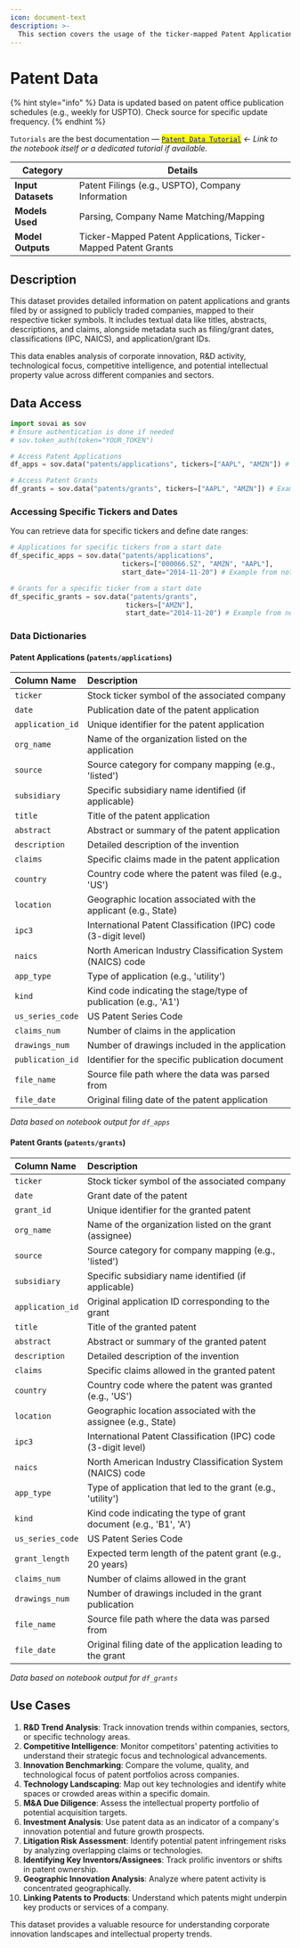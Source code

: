 ```yaml
---
icon: document-text
description: >-
  This section covers the usage of the ticker-mapped Patent Application and Grant dataset.
---
```


# Patent Data

{% hint style="info" %}
Data is updated based on patent office publication schedules (e.g., weekly for USPTO). Check source for specific update frequency.
{% endhint %}

`Tutorials` are the best documentation — [<mark style="color:blue;">`Patent Data Tutorial`</mark>](Patent%20Data.ipynb) *<- Link to the notebook itself or a dedicated tutorial if available.*

<table data-column-title-hidden data-view="cards"><thead><tr><th>Category</th><th>Details</th></tr></thead><tbody><tr><td><strong>Input Datasets</strong></td><td>Patent Filings (e.g., USPTO), Company Information</td></tr><tr><td><strong>Models Used</strong></td><td>Parsing, Company Name Matching/Mapping</td></tr><tr><td><strong>Model Outputs</strong></td><td>Ticker-Mapped Patent Applications, Ticker-Mapped Patent Grants</td></tr></tbody></table>

## Description

This dataset provides detailed information on patent applications and grants filed by or assigned to publicly traded companies, mapped to their respective ticker symbols. It includes textual data like titles, abstracts, descriptions, and claims, alongside metadata such as filing/grant dates, classifications (IPC, NAICS), and application/grant IDs.

This data enables analysis of corporate innovation, R&D activity, technological focus, competitive intelligence, and potential intellectual property value across different companies and sectors.

## Data Access

```python
import sovai as sov
# Ensure authentication is done if needed
# sov.token_auth(token="YOUR_TOKEN")

# Access Patent Applications
df_apps = sov.data("patents/applications", tickers=["AAPL", "AMZN"]) # Example tickers

# Access Patent Grants
df_grants = sov.data("patents/grants", tickers=["AAPL", "AMZN"]) # Example tickers
```

### Accessing Specific Tickers and Dates

You can retrieve data for specific tickers and define date ranges:

```python
# Applications for specific tickers from a start date
df_specific_apps = sov.data("patents/applications",
                            tickers=["000066.SZ", "AMZN", "AAPL"],
                            start_date="2014-11-20") # Example from notebook

# Grants for a specific ticker from a start date
df_specific_grants = sov.data("patents/grants",
                             tickers=["AMZN"],
                             start_date="2014-11-20") # Example from notebook
```

### Data Dictionaries

#### Patent Applications (`patents/applications`)

| Column Name        | Description                                                      |
| :----------------- | :--------------------------------------------------------------- |
| `ticker`           | Stock ticker symbol of the associated company                    |
| `date`             | Publication date of the patent application                       |
| `application_id`   | Unique identifier for the patent application                     |
| `org_name`         | Name of the organization listed on the application               |
| `source`           | Source category for company mapping (e.g., 'listed')             |
| `subsidiary`       | Specific subsidiary name identified (if applicable)              |
| `title`            | Title of the patent application                                  |
| `abstract`         | Abstract or summary of the patent application                    |
| `description`      | Detailed description of the invention                            |
| `claims`           | Specific claims made in the patent application                   |
| `country`          | Country code where the patent was filed (e.g., 'US')             |
| `location`         | Geographic location associated with the applicant (e.g., State)  |
| `ipc3`             | International Patent Classification (IPC) code (3-digit level)     |
| `naics`            | North American Industry Classification System (NAICS) code         |
| `app_type`         | Type of application (e.g., 'utility')                            |
| `kind`             | Kind code indicating the stage/type of publication (e.g., 'A1')  |
| `us_series_code`   | US Patent Series Code                                            |
| `claims_num`       | Number of claims in the application                              |
| `drawings_num`     | Number of drawings included in the application                   |
| `publication_id`   | Identifier for the specific publication document                 |
| `file_name`        | Source file path where the data was parsed from                  |
| `file_date`        | Original filing date of the patent application                   |

*Data based on notebook output for `df_apps`*

#### Patent Grants (`patents/grants`)

| Column Name        | Description                                                      |
| :----------------- | :--------------------------------------------------------------- |
| `ticker`           | Stock ticker symbol of the associated company                    |
| `date`             | Grant date of the patent                                         |
| `grant_id`         | Unique identifier for the granted patent                         |
| `org_name`         | Name of the organization listed on the grant (assignee)          |
| `source`           | Source category for company mapping (e.g., 'listed')             |
| `subsidiary`       | Specific subsidiary name identified (if applicable)              |
| `application_id`   | Original application ID corresponding to the grant               |
| `title`            | Title of the granted patent                                      |
| `abstract`         | Abstract or summary of the granted patent                        |
| `description`      | Detailed description of the invention                            |
| `claims`           | Specific claims allowed in the granted patent                    |
| `country`          | Country code where the patent was granted (e.g., 'US')           |
| `location`         | Geographic location associated with the assignee (e.g., State)   |
| `ipc3`             | International Patent Classification (IPC) code (3-digit level)     |
| `naics`            | North American Industry Classification System (NAICS) code         |
| `app_type`         | Type of application that led to the grant (e.g., 'utility')      |
| `kind`             | Kind code indicating the type of grant document (e.g., 'B1', 'A') |
| `us_series_code`   | US Patent Series Code                                            |
| `grant_length`     | Expected term length of the patent grant (e.g., 20 years)        |
| `claims_num`       | Number of claims allowed in the grant                            |
| `drawings_num`     | Number of drawings included in the grant publication             |
| `file_name`        | Source file path where the data was parsed from                  |
| `file_date`        | Original filing date of the application leading to the grant     |

*Data based on notebook output for `df_grants`*

## Use Cases

1.  **R&D Trend Analysis**: Track innovation trends within companies, sectors, or specific technology areas.
2.  **Competitive Intelligence**: Monitor competitors' patenting activities to understand their strategic focus and technological advancements.
3.  **Innovation Benchmarking**: Compare the volume, quality, and technological focus of patent portfolios across companies.
4.  **Technology Landscaping**: Map out key technologies and identify white spaces or crowded areas within a specific domain.
5.  **M&A Due Diligence**: Assess the intellectual property portfolio of potential acquisition targets.
6.  **Investment Analysis**: Use patent data as an indicator of a company's innovation potential and future growth prospects.
7.  **Litigation Risk Assessment**: Identify potential patent infringement risks by analyzing overlapping claims or technologies.
8.  **Identifying Key Inventors/Assignees**: Track prolific inventors or shifts in patent ownership.
9.  **Geographic Innovation Analysis**: Analyze where patent activity is concentrated geographically.
10. **Linking Patents to Products**: Understand which patents might underpin key products or services of a company.

This dataset provides a valuable resource for understanding corporate innovation landscapes and intellectual property trends.

